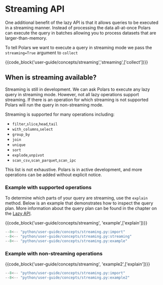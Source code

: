 # Streaming API

One additional benefit of the lazy API is that it allows queries to be executed in a streaming manner. Instead of processing the data all-at-once Polars can execute the query in batches allowing you to process datasets that are larger-than-memory.

To tell Polars we want to execute a query in streaming mode we pass the `streaming=True` argument to `collect`

{{code_block('user-guide/concepts/streaming','streaming',['collect'])}}

## When is streaming available?

Streaming is still in development. We can ask Polars to execute any lazy query in streaming mode. However, not all lazy operations support streaming. If there is an operation for which streaming is not supported Polars will run the query in non-streaming mode.

Streaming is supported for many operations including:

- `filter`,`slice`,`head`,`tail`
- `with_columns`,`select`
- `group_by`
- `join`
- `unique`
- `sort`
- `explode`,`unpivot`
- `scan_csv`,`scan_parquet`,`scan_ipc`

This list is not exhaustive. Polars is in active development, and more operations can be added without explicit notice.

### Example with supported operations

To determine which parts of your query are streaming, use the `explain` method. Below is an example that demonstrates how to inspect the query plan. More information about the query plan can be found in the chapter on the [Lazy API](https://docs.pola.rs/user-guide/lazy/query-plan/).

{{code_block('user-guide/concepts/streaming', 'example',['explain'])}}

```python exec="on" result="text" session="user-guide/streaming"
--8<-- "python/user-guide/concepts/streaming.py:import"
--8<-- "python/user-guide/concepts/streaming.py:streaming"
--8<-- "python/user-guide/concepts/streaming.py:example"
```

### Example with non-streaming operations

{{code_block('user-guide/concepts/streaming', 'example2',['explain'])}}

```python exec="on" result="text" session="user-guide/streaming"
--8<-- "python/user-guide/concepts/streaming.py:import"
--8<-- "python/user-guide/concepts/streaming.py:example2"
```
